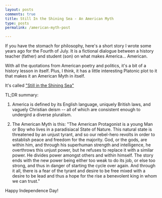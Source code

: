 ```yaml
---
layout: posts
comments: true
title: Still In the Shining Sea - An American Myth
type: posts
permalink: /american-myth-post

---
```


If you have the stomach for philosophy, here's a short story I wrote some years ago for the Fourth of July. It is a fictional dialogue between a history teacher (father) and student (son) on what makes America... American.

With all the quotations from American poetry and politics, it's a bit of a history lesson in itself. Plus, I think, it has a little interesting Platonic plot to it that makes it an American Myth in itself.

It's called ["Still in the Shining Sea"](/american-myth)

TL;DR summary:

1. America is defined by its English language, uniquely British laws, and vaguely Christian deism -- all of which are consistent enough to undergird a diverse pluralism. 

2. The American Myth is this: "The American Protagonist is a young Man or Boy who lives in a paradisiacal State of Nature. This natural state is threatened by an unjust tyrant, and so our rebel-hero revolts in order to establish peace and freedom for the majority. God, or the gods, are within him, and through his superhuman strength and intelligence, he overthrows this unjust power, but he refuses to replace it with a similar power. He divides power amongst others and within himself. The story ends with the new power being either too weak to do its job, or else too strong, and thus in danger of starting the cycle over again. And through it all, there is a fear of the tyrant and desire to be free mixed with a desire to be lead and thus a hope for the rise a benevolent king in whom we can trust."


Happy Independence Day!